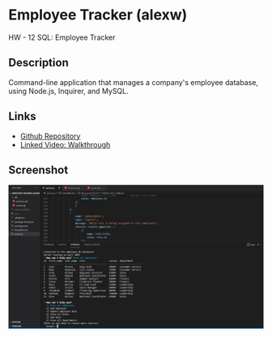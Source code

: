 # Employee Tracker (alexw)
HW - 12 SQL: Employee Tracker

## Description
Command-line application that manages a company's employee database, using Node.js, Inquirer, and MySQL.

## Links
- [Github Repository](https://github.com/AlexWilsonNC/employee-tracker-alexw)
- [Linked Video: Walkthrough](https://drive.google.com/file/d/1Qkf3IK2ls68mF_IkzUWDDqFWOcocnSjY/view?usp=sharing)

## Screenshot
![Screenshot](./assets/screenshot.JPG)